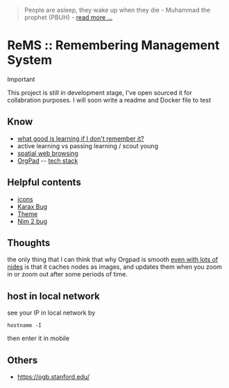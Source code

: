 > People are asleep, they wake up when they die - Muhammad the prophet (PBUH) - [read more ...](https://the12thimam.com/2020/04/06/people-are-asleep-when-they-die-they-awake/)

# ReMS :: Remembering Management System

> [!IMPORTANT]  
> This project is still in development stage, I've open sourced it for collabration purposes. I will soon write a readme and Docker file to test


## Know
- [what good is learning if I don't remember it?](https://files.eric.ed.gov/fulltext/EJ1055665.pdf)
- active learning vs passing learning / scout young
- [spatial web browsing](https://maggieappleton.com/spatial-web)
- [OrgPad](https://orgpad.com/) -- [tech stack](https://orgpad.com/o/Cx0toaAblKpKUSZasDxsxK?token=DtN36_XBJGqKhdJk2pwl1Z)

## Helpful contents
- [icons](https://www.svgrepo.com/collection/solar-bold-duotone-icons/)
- [Karax Bug](https://github.com/karaxnim/karax/issues/267)
- [Theme](https://bootswatch.com/litera)
- [Nim 2 bug](https://github.com/nim-lang/Nim/issues/22510)


## Thoughts
the only thing that I can think that why Orgpad is smooth [even with lots of nides](https://orgpad.com/o/DI-59ACG5AXrOPN9FU79u_?token=BaJP8ZfN9J_a4teJvTXQ3Z) is that it caches nodes as images, and updates them when you zoom in or zoom out after some periods of time.


## host in local network
see your IP in local network by
```
hostname -I
```

then enter it in mobile

## Others
- https://ogb.stanford.edu/